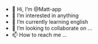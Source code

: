 - 👋 Hi, I’m @Matt-app
- 👀 I’m interested in anything
- 🌱 I’m currently learning english
- 💞️ I’m looking to collaborate on ...
- 📫 How to reach me ...

<!---
Matt-app/Matt-app is a ✨ special ✨ repository because its `README.md` (this file) appears on your GitHub profile.
You can click the Preview link to take a look at your changes.
--->
